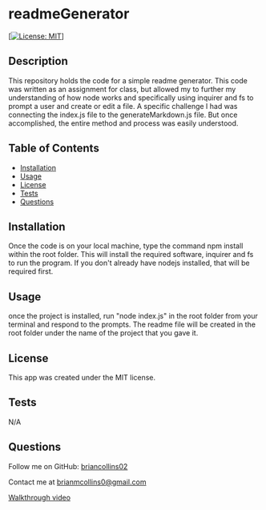 # readmeGenerator

  [[![License: MIT](https://img.shields.io/badge/License-MIT-yellow.svg)]](https://opensource.org/licenses/MIT)

  ## Description
  This repository holds the code for a simple readme generator. This code was written as an assignment for class, but allowed my to further my understanding of how node works and specifically using inquirer and fs to prompt a user and create or edit a file. A specific challenge I had was connecting the index.js file to the generateMarkdown.js file. But once accomplished, the entire method and process was easily understood.

  ## Table of Contents
  - [Installation](#installation)
  - [Usage](#usage)
  - [License](#license)
  - [Tests](#tests)
  - [Questions](#questions)

  ## Installation
  Once the code is on your local machine, type the command npm install within the root folder. This will install the required software, inquirer and fs to run the program. If you don't already have nodejs installed, that will be required first.

  ## Usage
  once the project is installed, run "node index.js" in the root folder from your terminal and respond to the prompts. The readme file will be created in the root folder under the name of the project that you gave it.

  ## License
  This app was created under the MIT license.

  ## Tests
  N/A

  ## Questions
  Follow me on GitHub: [briancollins02 ](https://github.com/briancollins02 )
  
  Contact me at brianmcollins0@gmail.com
  
  [Walkthrough video](https://youtu.be/pm-yieWd_kQ)
